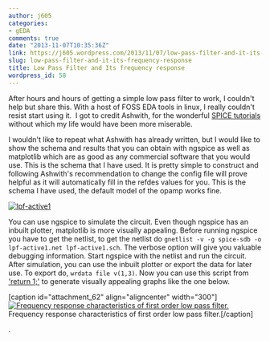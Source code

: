 ```yaml
---
author: j605
categories:
- gEDA
comments: true
date: "2013-11-07T10:35:36Z"
link: https://j605.wordpress.com/2013/11/07/low-pass-filter-and-it-its-frequency-response/
slug: low-pass-filter-and-it-its-frequency-response
title: Low Pass Filter and Its frequency response
wordpress_id: 58
---
```


After hours and hours of getting a simple low pass filter to work, I couldn't help but share this. With a host of FOSS EDA tools in linux, I really couldn't resist start using it.  I got to credit Ashwith, for the wonderful [SPICE tutorials](http://ashwith.wordpress.com/category/tutorials/spice/) without which my life would have been more miserable.

I wouldn't like to repeat what Ashwith has already written, but I would like to show the schema and results that you can obtain with ngspice as well as matplotlib which are as good as any commercial software that you would use. This is the schema that I have used. It is pretty simple to construct and following Ashwith's recommendation to change the config file will prove helpful as it will automatically fill in the refdes values for you. This is the schema I have used, the default model of the opamp works fine.


[![lpf-active1](http://j605.files.wordpress.com/2013/11/lpf-active1.png?w=300)](http://j605.files.wordpress.com/2013/11/lpf-active1.png)


You can use ngspice to simulate the circuit. Even though ngspice has an inbuilt plotter, matplotlib is more visually appealing. Before running ngspice you have to get the netlist, to get the netlist do `gnetlist -v -g spice-sdb -o lpf-active1.net lpf-active1.sch`. The verbose option will give you valuable debugging information. Start ngspice with the netlist and run the circuit. After simulation, you can use the inbuilt plotter or export the data for later use. To export do, `wrdata file v(1,3)`. Now you can use this script from ['return 1;'](http://return1.net/blog/2012/Jan/22/plotting-ngspice-results-with-python) to generate visually appealing graphs like the one below.

[caption id="attachment_62" align="aligncenter" width="300"][![Frequency response characteristics of first order low pass filter.](http://j605.files.wordpress.com/2013/11/lpf-active1-response.png?w=300)](http://j605.files.wordpress.com/2013/11/lpf-active1-response.png) Frequency response characteristics of first order low pass filter.[/caption]

.
